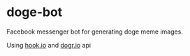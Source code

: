 # doge-bot
Facebook messenger bot for generating doge meme images.

Using [hook.io](https://hook.io/) and [dogr.io](https://github.com/codazzo/dogr) api
